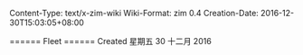Content-Type: text/x-zim-wiki
Wiki-Format: zim 0.4
Creation-Date: 2016-12-30T15:03:05+08:00

====== Fleet ======
Created 星期五 30 十二月 2016

